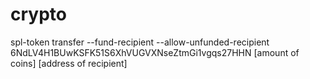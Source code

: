 # crypto

spl-token transfer --fund-recipient --allow-unfunded-recipient 6NdLV4H1BUwKSFK51S6XhVUGVXNseZtmGi1vgqs27HHN [amount of coins] [address of recipient]
